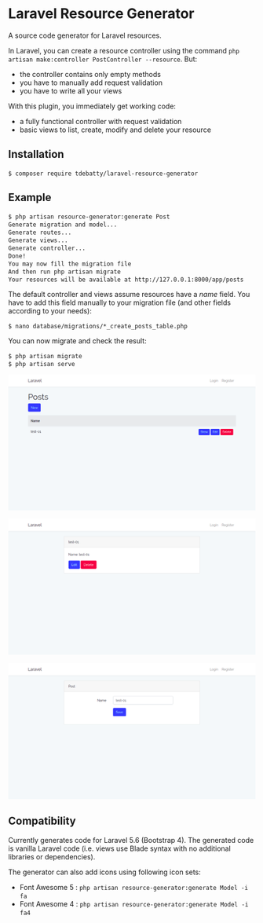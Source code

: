 # Laravel Resource Generator

A source code generator for Laravel resources.

In Laravel, you can create a resource controller using the command ```php artisan make:controller PostController --resource```. But:

* the controller contains only empty methods
* you have to manually add request validation
* you have to write all your views

With this plugin, you immediately get working code:

* a fully functional controller with request validation
* basic views to list, create, modify and delete your resource

## Installation

```
$ composer require tdebatty/laravel-resource-generator
```

## Example


```
$ php artisan resource-generator:generate Post
Generate migration and model...
Generate routes...
Generate views...
Generate controller...
Done!
You may now fill the migration file
And then run php artisan migrate
Your resources will be available at http://127.0.0.1:8000/app/posts
```

The default controller and views assume resources have a *name* field. You have to add this field manually to your migration file (and other fields according to your needs):

```
$ nano database/migrations/*_create_posts_table.php
```

You can now migrate and check the result:

```
$ php artisan migrate
$ php artisan serve
```

![](./doc/index.png)

![](./doc/show.png)

![](./doc/edit.png)


## Compatibility

Currently generates code for Laravel 5.6 (Bootstrap 4).
The generated code is vanilla Laravel code (i.e. views use Blade syntax with no additional libraries or dependencies).

The generator can also add icons using following icon sets:

* Font Awesome 5 : ```php artisan resource-generator:generate Model -i fa```
* Font Awesome 4 : ```php artisan resource-generator:generate Model -i fa4```